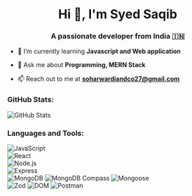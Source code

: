 
<h1 align="center">Hi 👋, I'm Syed Saqib</h1>
<h3 align="center">A passionate developer from India 🇮🇳 </h3>

- 🌱 I’m currently learning **Javascript and Web application**

- 💬 Ask me about **Programming, MERN Stack**

- 📫 Reach out to me at **soharwardiandco27@gmail.com**

<h3 align="left">GitHub Stats:</h3>

![GitHub Stats](https://github-readme-stats.vercel.app/api?username=syed-yaga&show_icons=true&theme=dark)



<h3 align="left">Languages and Tools:</h3>


![JavaScript](https://img.shields.io/badge/JavaScript-F7DF1E?style=for-the-badge&logo=javascript)  
![React](https://img.shields.io/badge/React-61DAFB?style=for-the-badge&logo=react)  
![Node.js](https://img.shields.io/badge/Node.js-339933?style=for-the-badge&logo=node.js)  
![Express](https://img.shields.io/badge/Express-000000?style=for-the-badge&logo=express)  
![MongoDB](https://img.shields.io/badge/MongoDB-47A248?style=for-the-badge&logo=mongodb) 
![MongoDB Compass](https://img.shields.io/badge/MongoDB%20Compass-green?style=flat&logo=mongodb)
![Mongoose](https://img.shields.io/badge/Mongoose-880000?style=for-the-badge)  
![Zod](https://img.shields.io/badge/Zod-3178C6?style=for-the-badge)
![DOM](https://img.shields.io/badge/DOM-4285F4?style=for-the-badge)
![Postman](https://img.shields.io/badge/Postman-FF6C37?style=for-the-badge&logo=postman)

